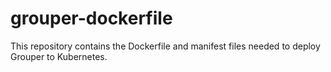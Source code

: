 # grouper-dockerfile

This repository contains the Dockerfile and manifest files needed to deploy Grouper to Kubernetes.
